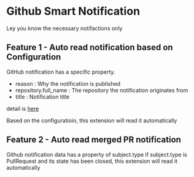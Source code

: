 # Github Smart Notification

Ley you know the necessary notifactions only

## Feature 1 - Auto read notification based on Configuration

GitHub notification has a specific property.

- reason : Why the notification is published
- repository.full_name : The repository the notification originates from
- title : Notification title

detail is [here](https://docs.github.com/en/rest/activity/notifications?apiVersion=2022-11-28)

Based on the configuratioin, this extension will read it automatically

## Feature 2 - Auto read merged PR notification

Github notification data has a property of subject.type
if subject.type is PullRequest and its state has been closed, this extension will read it automatically